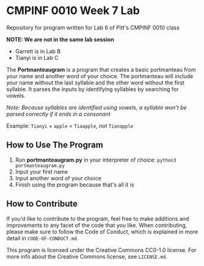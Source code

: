 # CMPINF 0010 Week 7 Lab
Repository for program written for Lab 6 of Pitt's CMPINF 0010 class

**NOTE: We are not in the same lab session**
- Garrett is in Lab B
- Tianyi is in Lab C

The **Portmanteaugram** is a program that creates a basic portmanteau from your name and another word of your choice. The portmanteau will include your name without the last syllable and the other word without the first syllable. It parses the inputs by identifying syllables by searching for vowels.

*Note: Because syllables are identified using vowels, a syllable won't be parsed correctly if it ends in a consonant*

Example: `Tianyi` + `apple` = `Tiaapple`, *not* `Tianapple`

## How to Use The Program
1. Run **portmanteaugram.py** in your interpreter of choice: `python3 portmanteaugram.py`
2. Input your first name
3. Input another word of your choice
4. Finish using the program because that's all it is

## How to Contribute
If you'd like to contribute to the program, feel free to make additions and improvements to any facet of the code that you like. When contributing, please make sure to follow the Code of Conduct, which is explained in more detail in `CODE-OF-CONDUCT.md`.


This program is licensed under the Creative Commons CC0-1.0 license. For more info about the Creative Commons license, see `LICENSE.md`.